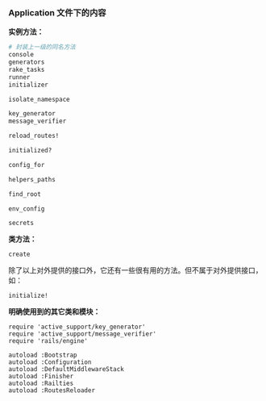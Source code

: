 ### Application 文件下的内容

**实例方法：**

```ruby
# 封装上一级的同名方法
console
generators
rake_tasks
runner
initializer

isolate_namespace

key_generator
message_verifier

reload_routes!

initialized?

config_for

helpers_paths

find_root
```

```
env_config

secrets
```

**类方法：**

```
create
```

除了以上对外提供的接口外，它还有一些很有用的方法。但不属于对外提供接口，如：

```
initialize!
```

**明确使用到的其它类和模块：**

```
require 'active_support/key_generator'
require 'active_support/message_verifier'
require 'rails/engine'

autoload :Bootstrap
autoload :Configuration
autoload :DefaultMiddlewareStack
autoload :Finisher
autoload :Railties
autoload :RoutesReloader
```